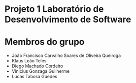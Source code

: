 # Projeto 1 Laboratório de Desenvolvimento de Software

# Membros do grupo

- João Francisco Carvalho Soares de Oliveira Queiroga
- Klaus Leão Teles
- Diego Machado Cordeiro
- Vinicius Gonzaga Guilherme
- Lucas Tabosa Guedes

